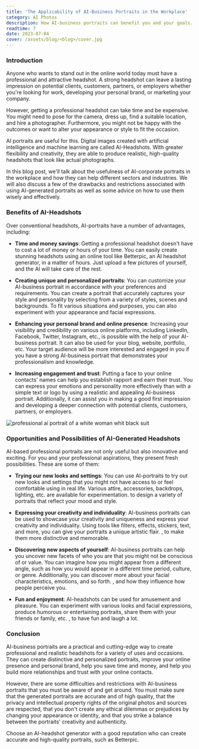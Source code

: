 ```yaml
---
title: 'The Applicability of AI-Business Portraits in the Workplace'
category: AI Photos
description: How AI-business portraits can benefit you and your goals.
readtime: 7
date: 2023-07-04
cover: /assets/blog/<blog>/cover.jpg
---
```

### Introduction
Anyone who wants to stand out in the online world today must have a professional and attractive headshot. A strong headshot can leave a lasting impression on potential clients, customers, partners, or employers whether you're looking for work, developing your personal brand, or marketing your company.

However, getting a professional headshot can take time and be expensive. You might need to pose for the camera, dress up, find a suitable location, and hire a photographer. Furthermore, you might not be happy with the outcomes or want to alter your appearance or style to fit the occasion.

AI portraits are useful for this. Digital images created with artificial intelligence and machine learning are called AI-Headshots. With greater flexibility and creativity, they are able to produce realistic, high-quality headshots that look like actual photographs.

In this blog post, we'll talk about the usefulness of AI-corporate portraits in the workplace and how they can help different sectors and industries. We will also discuss a few of the drawbacks and restrictions associated with using AI-generated portraits as well as some advice on how to use them wisely and effectively.

### Benefits of AI-Headshots
Over conventional headshots, AI-portraits have a number of advantages, including:

- **Time and money savings**: Getting a professional headshot doesn't have to cost a lot of money or hours of your time. You can easily create stunning headshots using an online tool like Betterpic, an AI headshot generator, in a matter of hours. Just upload a few pictures of yourself, and the AI will take care of the rest.


- **Creating unique and personalized portraits**: You can customize your AI-business portrait in accordance with your preferences and requirements. You can create a portrait that accurately captures your style and personality by selecting from a variety of styles, scenes and backgrounds. To fit various situations and purposes, you can also experiment with your appearance and facial expressions.


- **Enhancing your personal brand and online presence**: Increasing your visibility and credibility on various online platforms, including LinkedIn, Facebook, Twitter, Instagram, etc., is possible with the help of your AI-business portrait. It can also be used for your blog, website, portfolio, etc. Your target audience will be more interested and engaged in you if you have a strong AI-business portrait that demonstrates your professionalism and knowledge.


- **Increasing engagement and trust**: Putting a face to your online contacts' names can help you establish rapport and earn their trust. You can express your emotions and personality more effectively than with a simple text or logo by using a realistic and appealing AI-business portrait. Additionally, it can assist you in making a good first impression and developing a deeper connection with potential clients, customers, partners, or employers.

![professional ai portrait of a white woman whit black suit](https://www.betterpic.io/_vercel/image?url=/assets/blog/media/type1/headshot_12.jpg&w=768&q=70)

### Opportunities and Possibilities of AI-Generated Headshots
AI-based professional portraits are not only useful but also innovative and exciting. For you and your professional aspirations, they present fresh possibilities. These are some of them:

- **Trying our new looks and settings**: You can use AI-portraits to try out new looks and settings that you might not have access to or feel comfortable using in real life. Various attire, accessories, backdrops, lighting, etc. are available for experimentation. to design a variety of portraits that reflect your mood and style.


- **Expressing your creativity and individuality**: AI-business portraits can be used to showcase your creativity and uniqueness and express your creativity and individuality. Using tools like filters, effects, stickers, text, and more, you can give your portraits a unique artistic flair. , to make them more distinctive and memorable.


- **Discovering new aspects of yourself**: AI-business portraits can help you uncover new facets of who you are that you might not be conscious of or value. You can imagine how you might appear from a different angle, such as how you would appear in a different time period, culture, or genre. Additionally, you can discover more about your facial characteristics, emotions, and so forth. , and how they influence how people perceive you.


- **Fun and enjoyment**: AI-headshots can be used for amusement and pleasure. You can experiment with various looks and facial expressions, produce humorous or entertaining portraits, share them with your friends or family, etc. , to have fun and laugh a lot.

### Conclusion
AI-business portraits are a practical and cutting-edge way to create professional and realistic headshots for a variety of uses and occasions. They can create distinctive and personalized portraits, improve your online presence and personal brand, help you save time and money, and help you build more relationships and trust with your online contacts.

However, there are some difficulties and restrictions with AI-business portraits that you must be aware of and get around. You must make sure that the generated portraits are accurate and of high quality, that the privacy and intellectual property rights of the original photos and sources are respected, that you don't create any ethical dilemmas or prejudices by changing your appearance or identity, and that you strike a balance between the portraits' creativity and authenticity.

Choose an AI-headshot generator with a good reputation who can create accurate and high-quality portraits, such as Betterpic.
